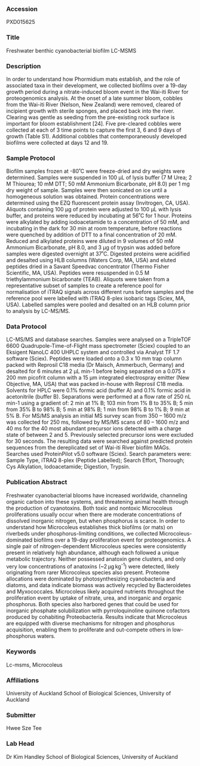 ### Accession
PXD015625

### Title
Freshwater benthic cyanobacterial biofilm LC-MSMS

### Description
In order to understand how Phormidium mats establish, and the role of associated taxa in their development, we collected biofilms over a 19-day growth period during a nitrate-induced bloom event in the Wai-iti River for proteogenomics analysis. At the onset of a late summer bloom, cobbles from the Wai-iti River (Nelson, New Zealand) were removed, cleared of incipient growth with sterile sponges, and placed back into the river. Clearing was gentle as seeding from the pre-existing rock surface is important for bloom establishment [24]. Five pre-cleared cobbles were collected at each of 3 time points to capture the first 3, 6 and 9 days of growth (Table S1). Additional cobbles that contemporaneously developed biofilms were collected at days 12 and 19.

### Sample Protocol
Biofilm samples frozen at -80˚C were freeze-dried and dry weights were determined.  Samples were suspended in 100 µL of lysis buffer (7 M Urea; 2 M Thiourea; 10 mM DTT; 50 mM Ammonium Bicarbonate, pH 8.0) per 1 mg dry weight of sample.  Samples were then sonicated on ice until a homogeneous solution was obtained.  Protein concentrations were determined using the EZQ fluorescent protein assay (Invitrogen, CA, USA).  Aliquots containing 100 µg of protein were adjusted to 100 µL with lysis buffer, and proteins were reduced by incubating at 56˚C for 1 hour.  Proteins were alkylated by adding iodoacetamide to a concentration of 50 mM, and incubating in the dark for 30 min at room temperature, before reactions were quenched by addition of DTT to a final concentration of 20 mM.  Reduced and alkylated proteins were diluted in 9 volumes of 50 mM Ammonium Bicarbonate, pH 8.0, and 3 µg of trypsin was added before samples were digested overnight at 37˚C.  Digested proteins were acidified and desalted using HLB columns (Waters Corp, MA, USA) and eluted peptides dried in a Savant Speedvac concentrator (Thermo Fisher Scientific, MA, USA).  Peptides were resuspended in 0.5 M triethylammonium bicarbonate (TEAB). Aliquots were taken from a representative subset of samples to create a reference pool for normalisation of iTRAQ signals across different runs before samples and the reference pool were labelled with iTRAQ 8-plex isobaric tags (Sciex, MA, USA).  Labelled samples were pooled and desalted on an HLB column prior to analysis by LC-MS/MS.

### Data Protocol
LC-MS/MS and database searches. Samples were analysed on a TripleTOF 6600 Quadrupole-Time-of-Flight mass spectrometer (Sciex) coupled to an Eksigent NanoLC 400 UHPLC system and controlled via Analyst TF 1.7 software (Sciex).  Peptides were loaded onto a 0.3 x 10 mm trap column packed with Reprosil C18 media (Dr Maisch, Ammerbuch, Germany) and desalted for 6 minutes at 2 µL min-1 before being separated on a 0.075 x 200 mm picofrit column with a 15 µm integrated electrospray emitter (New Objective, MA, USA) that was packed in-house with Reprosil C18 media.  Solvents for HPLC were 0.1% formic acid (buffer A) and 0.1% formic acid in acetonitrile (buffer B).  Separations were performed at a flow rate of 250 nL min-1 using a gradient of: 2 min at 1% B; 103 min from 1% B to 35% B; 5 min from 35% B to 98% B; 5 min at 98% B; 1 min from 98% B to 1% B; 9 min at 5% B.  For MS/MS analysis an initial MS survey scan from 350 – 1600 m/z was collected for 250 ms, followed by MS/MS scans of 80 – 1600 m/z and 40 ms for the 40 most abundant precursor ions detected with a charge state of between 2 and 5.  Previously selected precursor ions were excluded for 30 seconds. The resulting data were searched against predicted protein sequences from the dereplicated set of Wai-iti River biofilm MAGs. Searches used ProteinPilot v5.0 software (Sciex). Search parameters were: Sample Type, iTRAQ 8-plex (Peptide Labelled); Search Effort, Thorough; Cys Alkylation, Iodoacetamide; Digestion, Trypsin.

### Publication Abstract
Freshwater cyanobacterial blooms have increased worldwide, channeling organic carbon into these systems, and threatening animal health through the production of cyanotoxins. Both toxic and nontoxic Microcoleus proliferations usually occur when there are moderate concentrations of dissolved inorganic nitrogen, but when phosphorus is scarce. In order to understand how Microcoleus establishes thick biofilms (or mats) on riverbeds under phosphorus-limiting conditions, we collected Microcoleus-dominated biofilms over a 19-day proliferation event for proteogenomics. A single pair of nitrogen-dependent Microcoleus species were consistently present in relatively high abundance, although each followed a unique metabolic trajectory. Neither possessed anatoxin gene clusters, and only very low concentrations of anatoxins (~2&#x2009;&#xb5;g&#x2009;kg<sup>-1</sup>) were detected, likely originating from rarer Microcoleus species also present. Proteome allocations were dominated by photosynthesizing cyanobacteria and diatoms, and data indicate biomass was actively recycled by Bacteroidetes and Myxococcales. Microcoleus likely acquired nutrients throughout the proliferation event by uptake of nitrate, urea, and inorganic and organic phosphorus. Both species also harbored genes that could be used for inorganic phosphate solubilization with pyrroloquinoline quinone cofactors produced by cohabiting Proteobacteria. Results indicate that Microcoleus are equipped with diverse mechanisms for nitrogen and phosphorus acquisition, enabling them to proliferate and out-compete others in low-phosphorus waters.

### Keywords
Lc-msms, Microcoleus

### Affiliations
University of Auckland
School of Biological Sciences, University of Auckland

### Submitter
Hwee Sze Tee

### Lab Head
Dr Kim Handley
School of Biological Sciences, University of Auckland


